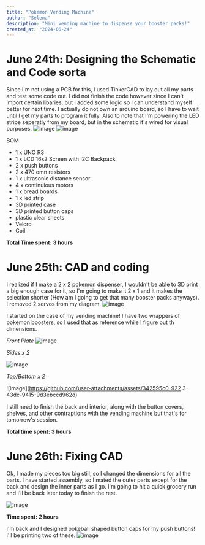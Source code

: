 ```yaml
---
title: "Pokemon Vending Machine"
author: "Selena"
description: "Mini vending machine to dispense your booster packs!"
created_at: "2024-06-24"
---
```


# June 24th: Designing the Schematic and Code sorta
Since I'm not using a PCB for this, I used TinkerCAD to lay out all my parts and test some code out. I did not finish the code however since I can't import certain libaries, but I added some logic so I can understand myself better for next time. I actually do not own an arduino board, so I have to wait until I get my parts to program it fully. Also to note that I'm powering the LED stripe seperatly from my board, but in the schematic it's wired for visual purposes.
![image](https://github.com/user-attachments/assets/9b4a688b-05b4-40cd-a889-d81836076f54)
![image](https://github.com/user-attachments/assets/c90eb0d4-8700-44bd-bcfa-4452b596b242)

BOM
- 1 x UNO R3
- 1 x LCD 16x2 Screen with I2C Backpack
- 2 x push buttons
- 2 x 470 omn resistors
- 1 x ultrasonic distance sensor
- 4 x continuious motors
- 1 x bread boards
- 1 x led strip
- 3D printed case
- 3D printed button caps
- plastic clear sheets
- Velcro
- Coil

**Total Time spent: 3 hours**

# June 25th: CAD and coding
I realized if I make a 2 x 2 pokemon dispenser, I wouldn't be able to 3D print a big enough case for it, so I'm going to make it 2 x 1 and it makes the selection shorter (How am I going to get that many booster packs anyways). I removed 2 servos from my diagram.
![image](https://github.com/user-attachments/assets/a89fd8e9-8e3d-44bb-8c84-1c8f00555e43)

I started on the case of my vending machine! I have two wrappers of pokemon boosters, so I used that as reference while I figure out th dimensions.

*Front Plate*
![image](https://github.com/user-attachments/assets/82c82339-bda6-4f6f-9d2a-220a4d504397)

*Sides x 2*

![image](https://github.com/user-attachments/assets/2c179ebc-8600-4539-8c99-0f5f7d91b9bc)

*Top/Bottom x 2*

![image](https://github.com/user-attachments/assets/342595c0-922
3-43dc-9415-9d3ebccd962d)

I still need to finish the back and interior, along with the button covers, shelves, and other contraptions with the vending machine but that's for tomorrow's session.

**Total time spent: 3 hours**

# June 26th: Fixing CAD

Ok, I made my pieces too big still, so I changed the dimensions for all the parts. I have started assembly, so I mated the outer parts except for the back and design the inner parts as I go. I'm going to hit a quick grocery run and I'll be back later today to finish the rest.

![image](https://github.com/user-attachments/assets/b7a0d49f-c6f9-4e20-9b51-722b6d585e12)

**Time spent: 2 hours**

I'm back and I designed pokeball shaped button caps for my push buttons! I'll be printing two of these. 
![image](https://github.com/user-attachments/assets/25134dea-b024-4968-8c5f-961d3c1c71dd)

